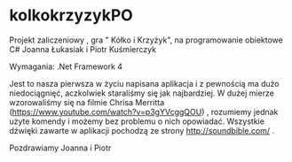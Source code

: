 # kolkokrzyzykPO
Projekt zaliczeniowy , gra " Kółko i Krzyżyk", na programowanie obiektowe C# Joanna Łukasiak i Piotr Kuśmierczyk

Wymagania:
.Net Framework 4

Jest to nasza pierwsza w życiu napisana aplikacja i z pewnością ma dużo niedociągnięć, aczkolwiek staraliśmy się jak najbardziej.
W dużej mierze wzorowaliśmy się na filmie Chrisa Merritta (https://www.youtube.com/watch?v=p3gYVcggQOU) , rozumiemy jednak
użyte komendy i możemy bez problemu o nich opowiadać.
Wszystkie dźwięki zawarte w aplikacji pochodzą ze strony http://soundbible.com/ .

Pozdrawiamy Joanna i Piotr


